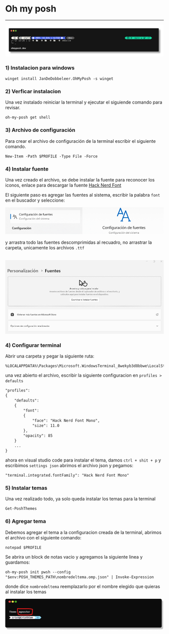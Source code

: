 # Oh my posh
---
<img src="../img/poshcmd.png" />

### 1) Instalacion para windows
```
winget install JanDeDobbeleer.OhMyPosh -s winget
```
### 2) Verficar instalacion
Una vez instalado reiniciar la terminal y ejecutar el siguiende comando para revisar.

```
oh-my-posh get shell
```
### 3) Archivo de configuración
Para crear el archivo de configuración de la terminal escribir el siguiente comando.

```
New-Item -Path $PROFILE -Type File -Force
```

### 4) Instalar fuente

Una vez creado el archivo, se debe instalar la fuente para reconocer los iconos, enlace para descargar la fuente <a href="https://github.com/ryanoasis/nerd-fonts/releases/download/v3.0.1/Hack.zip">Hack Nerd Font</a>

El siguiente paso es agregar las fuentes al sistema, escribir la palabra ```font``` en el buscador y seleccione:
<br>

<img src="../img/font.png" />

y arrastra todo las fuentes descomprimidas al recuadro, no arrastrar la carpeta, unicamente los archivos ```.ttf```

<br>

<img src="../img/arrastrar.png" />

### 4) Configurar terminal
Abrir una carpeta y pegar la siguiente ruta:
```
%LOCALAPPDATA%\Packages\Microsoft.WindowsTerminal_8wekyb3d8bbwe\LocalState\settings.json
```

una vez abierto el archivo, escribir la siguiente configuracion en ```profiles > defaults```

```
"profiles": 
{
    "defaults": 
    {
        "font": 
        {
            "face": "Hack Nerd Font Mono",
            "size": 11.0
        },
        "opacity": 85
    }
    ...
}
```

ahora en visual studio code para instalar el tema, damos ```ctrl + shit + p``` y escribimos ```settings json``` abrimos el archivo json y pegamos:
```
"terminal.integrated.fontFamily": "Hack Nerd Font Mono"
```

### 5) Instalar temas
Una vez realizado todo, ya solo queda instalar los temas para la terminal
```
Get-PoshThemes
```

### 6) Agregar tema
Debemos agregar el tema a la configuracion creada de la terminal, abrimos el archivo con el siguiente comando:
```
notepad $PROFILE
```

Se abrira un block de notas vacio y agregamos la siguiente linea y guardamos:

```
oh-my-posh init pwsh --config "$env:POSH_THEMES_PATH\nombredeltema.omp.json" | Invoke-Expression

```
donde dice ```nombredeltema``` reemplazarlo por el nombre elegido que quieras al instalar los temas
<br>

<img src="../img/theme.png" />